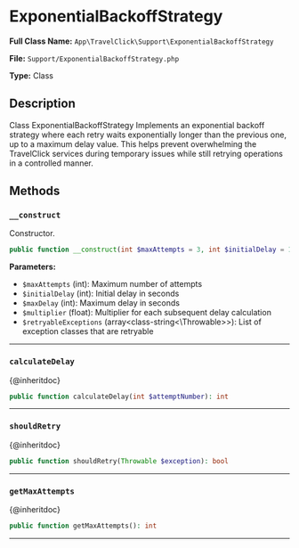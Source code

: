 # ExponentialBackoffStrategy

**Full Class Name:** `App\TravelClick\Support\ExponentialBackoffStrategy`

**File:** `Support/ExponentialBackoffStrategy.php`

**Type:** Class

## Description

Class ExponentialBackoffStrategy
Implements an exponential backoff strategy where each retry waits exponentially
longer than the previous one, up to a maximum delay value.
This helps prevent overwhelming the TravelClick services during temporary issues
while still retrying operations in a controlled manner.

## Methods

### `__construct`

Constructor.

```php
public function __construct(int $maxAttempts = 3, int $initialDelay = 10, int $maxDelay = 300, float $multiplier = 2.0, array $retryableExceptions = [])
```

**Parameters:**

- `$maxAttempts` (int): Maximum number of attempts
- `$initialDelay` (int): Initial delay in seconds
- `$maxDelay` (int): Maximum delay in seconds
- `$multiplier` (float): Multiplier for each subsequent delay calculation
- `$retryableExceptions` (array<class-string<\Throwable>>): List of exception classes that are retryable

---

### `calculateDelay`

{@inheritdoc}

```php
public function calculateDelay(int $attemptNumber): int
```

---

### `shouldRetry`

{@inheritdoc}

```php
public function shouldRetry(Throwable $exception): bool
```

---

### `getMaxAttempts`

{@inheritdoc}

```php
public function getMaxAttempts(): int
```

---

